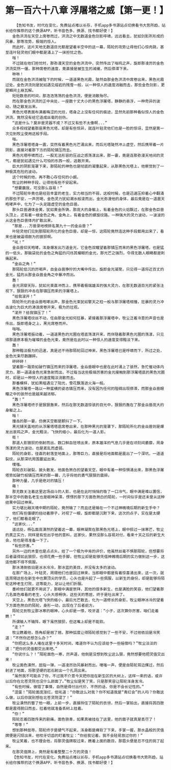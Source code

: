 # 第一百六十八章 浮屠塔之威【第一更！】
        【告知书友，时代在变化，免费站点难以长存，手机app多书源站点切换看书大势所趋，站长给你推荐的这个换源APP，听书音色多、换源、找书都好使！】
       金色洪流在天空上席卷而过，洪流之中无数道金色剑影呼啸，远远看去，犹如剑影所形成的风暴，那等攻势，极端的惊人。
       而此时，这片天地无数道目光都是望着半空中的这一幕，陌轮的攻势让得他们心惊肉跳，甚至连叶轻灵他们眼中都是涌上了一抹担忧之色。
       嗡！
       不过就在他们担忧时，那弥漫天空的金色洪流中，突然传出了嗡鸣之声，旋即那凌厉的金色洪流突然一僵，那种席卷的速度，竟直接是被生生的减缓，然后停滞下来。
       咻咻！
       而就在金色洪流被阻下的时候，一道道黑色光霞，陡然自那金色洪流中席卷出来，黑色光霞过处，金色洪流则是犹如遇见熔岩的残雪一般，以一种惊人的速度消融而去，那些金色剑影，更是瞬间土崩瓦解。
       短短数息的时间，那浩浩荡荡的金色洪流，便是消散殆尽。
       而在那金色洪流的正中央处，一座数十丈大小的黑色浮屠塔，静静的悬浮，一种奇异的波动，随之散发出来。
       黑色光塔表面布满着晦涩的光纹，塔身之上没有任何的痕迹，显然先前那种看似惊人的金色洪流，竟然没有给它造成丝毫的创伤。
       “这是什么？莫非是灵器不成？不过又有些不太像啊...”
       众多视线望着那座黑色光塔，却是有些惊异，就连叶轻灵他们也是一脸的惊讶，显然是第一次见到牧尘使用这般手段。
       嗡。
       黑色浮屠塔塔身一震，突然有着黑色光芒涌出来，而后光塔陡然冲上虚空，然后携带着一片阴影，直接对着那下方的陌轮镇压而去。
       黑色光塔呼啸而过，一股无法形容的压迫之感荡漾出来，那一霎，竟是连那弥漫天地间的灵气，都是犹如遇见什么可怕的东西一般，逃散开来。
       巨大的阴影笼罩下来，那陌轮的神色也是彻底的凝重起来，从那黑色光塔上，他察觉到了一种极其危险的波动。
       这个时候的他，再不敢心存任何的小觑。
       牧尘的种种手段，让得他有些不安起来。
       “想要赢我，可没那么容易！”
       不过陌轮毕竟也是经验丰富的老生，实力相当的不弱，这般时候，也是迅速压抑着心中翻涌的那些不安，一声厉喝，金色灵力犹如潮水般滚而出，金光弥漫他的身体，最后竟是在一道震天咆哮声中，化为了一头足踏虚空的金色巨兽。
       那头巨兽通体金黄，犹如黄金所铸，那庞大的身躯上，有着金色的火焰飘过，在那金色巨兽头顶上，还有着一根金色之角，金角上，有着金色的螺旋纹路，一种强大的灵力波动，一波波的从这金色巨兽体内扩散出来。
       “那是...万兽录地榜排名第九十一的金焱兽？”
       叶轻灵他们见到那陌轮所化的金色巨兽，却是一惊，这陌轮竟然连这种手段都用出来了，看来也是被逼得颇为的狼狈啊。
       “吼！”
       金焱兽仰天咆哮，浑身爆发出万道金光，它金色双瞳望着那镇压而来的黑色浮屠塔，也是猛的一低头，那脑袋处的金色之角猛的闪烁其耀眼的金光，那光芒之强烈，令得无数人眼睛都是刺痛起来。
       “金焱之角！”
       那陌轮低沉的厉喝声，自金焱兽狰狞的大嘴中传出，旋即金光凝聚，只见得一道将近百丈的金光，猛的从那金焱兽金角之中暴冲而出。
       轰！
       金光洞穿天际，犹如光束直冲而上，携带着极端雄浑的强大灵力，在那无数道目光的紧张注视下，狠狠的冲击在那镇压而来的浮屠塔上。
       “给我滚开！”
       陌轮所化的金焱兽咆哮出声，那金色光束犹如擎天之柱一般与那浮屠塔相撞，狂暴的灵力冲击波化为巨大的涛浪席卷开来，极为的壮观。
       “滚开？给我镇压了！”
       黑色浮屠塔纹丝不动，任由那金光如何狂暴，紧接着那浮屠塔中，牧尘泛着冷意的声音也是传出，旋即塔身之上，黑光席卷而开。
       嗡嗡。
       黑色浮屠塔振动着，一道道黑色的光圈在塔底荡漾开来，而伴随着那黑色光圈的荡漾，只见得那道原本极为璀璨的金色光束，竟然是在此时以一种惊人的速度变得黯淡下来。
       轰！
       那种黯淡极为的迅速，真是还不待那陌轮回过神来，黑色浮屠塔已是呼啸而下，所过之处，金色光束尽数蹦碎。
       砰砰砰！
       望着那一路势如破竹镇压而来的浮屠塔，金焱兽眼中也是在此时涌上了骇然，急忙催动体内灵力，那一道道金色光束急射而出，不过每当这些极端厉害的金光接触到那浮屠塔底的黑色光圈时，却是以一种惊人的速度黯淡消散而去。
       那番模样，犹如黑暗遇见了阳光，雪花飘落进火海一般。
       黑色浮屠塔一路以一种蛮横的姿态镇压而来，没有因为任何的阻碍出现停滞，而那金焱兽眼瞳之中的骇然也是越来越浓郁。
       “轰！”
       黑色浮屠塔终于是狠狠轰来，然后在那无数道惊骇的目光中，狠狠的轰在了那金焱兽庞大的身躯之上。
       嗡！
       撞击的那一霎，仿佛天空都是颤抖了一下。
       黑光铺天盖地的从浮屠塔塔底席卷出来，在那种黑光的笼罩下，那陌轮所化的金焱兽则是爆发出哀鸣之声，金光黯淡，飞快的缩小，最后化为一道人影。
       嘭！
       那道人影狼狈的倒射而出，数口鲜血狂喷出来，原本雄浑的气息几乎是在顷刻间萎靡，周身荡漾的灵力波动，也是紊乱而虚弱。
       陌轮的身影，径直的射落至地面上，那等巨力，直接是将地面都是震出了一个深坑，一道道裂纹，从那深坑周围蔓延出来。
       噗嗤。
       陌轮衣衫破裂，披头散发，他面色煞白的望着天空，眼中有着一种惊惧涌出来，那黑色浮屠塔势如破竹般镇压而来的那一幕，几乎将他的勇气狠狠的震碎。
       那种力量，几乎是绝对的镇压！
       嘶！
       那无数关注着这里这场战斗的人影，也是在此时悄悄的吸了一口冷气，眼中满是难以置信，那半空中的数名老生也是眼神呆滞，愣愣的那下方面色煞白的陌轮，一时间似乎是还未曾从这种结果中回过神来。
       实力堪比融天境中期的陌轮，竟然输了？而且还是输在一个不过神魄境后期的新生手中？
       他们有些僵硬的扭动着脖子，对视了一眼，旋即都是沉默下来，这次的点子，实在是太硬了，他们都看走眼了。
       “这家伙...”
       遥远处，杨弘面庞漠然的望着这一幕，眼神凝聚在那黑色光塔上，眼中掠过一抹寒芒，牧尘的真正实力，同样是有些出乎他的意料，这家伙，果然没那么容易对付，看来十天之后的新生大会，他也是得准备一下了。
       “有些厉害。”
       另外一边的木奎也是点点头，给了一个极为中肯的评价，他虽然丝毫不惧那陌轮，但想要将后者逼得如此狼狈，也得花费一些手脚，但牧尘却是能够凭借神魄境后期的实力做到这一步，这连他都不得不佩服。
       那冰清倒依旧是冰冰冷冷，那冰蓝的美目，并没有太多的波动。
       在那广场上，叶轻灵，周翎他们也是回过神来，当即眼中都是有着惊喜涌出来，这一次，就连周翎这些在新生中也算顶尖的学员，心头也是升起了一些佩服，以新生的身份，却是能够将陌轮这种老生打败，这等能力，足以让他们折服。
       墨岭他们就更不用说了，那眼中满是崇拜，其他的很多新生，也是满脸的笑容，他们望着那几名面色难看的老生，心头大感畅快，这些天的憋屈，终于是吐出来了。
       天空上，黑色光塔飞快的缩小，最后光芒散去，化为一道修长的身影，牧尘眼神冰冷的望着下方面色煞白的陌轮，身形一动，出现在了后者前方。
       陌轮见到牧尘那冰寒的眼神，心头却是一悸，咬牙道：“小子，这次算你厉害，咱们走着瞧！”
       所谓输人不输阵，眼下虽然狼狈，但这嘴上却是不能软。
       “走？”
       牧尘瞧着他，唇角却是翘了翘，那种弧度让得陌轮感觉到了一些不安，不过他依旧是冷笑道：“不然你还想怎么办？”
       “你把这么多人堵在这里十多天时间，难道你不认为应该给予一些赔偿吗？”牧尘淡淡的道：“把你的灵值都交出来吧。”
       “你说什么？！”陌轮面色一寒，厉声道，他倒是没想到牧尘这么狠，竟然想要他把灵值交出来！
       牧尘面色漠然，屈指一弹，一道凌厉劲风暴射而出，噗嗤一声，便是自陌轮耳边搽过，然后射进了地面，将那坚硬的岩石射出一个孔洞出来。
       “虽然我不可能杀了你，不过我不介意今天把你挂在新生区的大树上，这样一来的话，或许以后你在北苍灵院也没什么颜面了。”牧尘似是笑了笑，只是那笑容让陌轮浑身发冷。
       “有些时候，做错了事情，自然是得付出代价，不然的话，你是不会长记性的。”
       “混蛋！”陌轮面庞涨红，低吼道：“你敢这么对我？你不知道我是“青红会”的人吗？你敢这么做，以后你就别想在北苍灵院混了！”
       牧尘漠然的瞥了他一眼，上前一步，直接拎住了陌轮的衣领，然后一掌拍出，直接将其四肢都是震得脱臼而去，拉着他就准备丢树上挂着。
       “你！”
       陌轮忍着四肢传来的剧痛，面色铁青，如果真被挂在了这里，他的面子就真是丢尽了！
       “等等！”
       想到那种屈辱，陌轮终于是硬气不起来，浑身都是瘫软了下来，手掌一握，那水晶般的灵值牌便是闪现出来，他咬牙切齿的盯着牧尘：“你给我记着，我不会轻易放过你的！”
       牧尘笑着，也不理会他，将那灵值牌取过来，瞧着上面的数目，那眉头便是忍不住的挑了起来。
       在那灵值牌上，竟然是有着整整二十万的灵值！
       【告知书友，时代在变化，免费站点难以长存，手机app多书源站点切换看书大势所趋，站长给你推荐的这个换源APP，听书音色多、换源、找书都好使！】